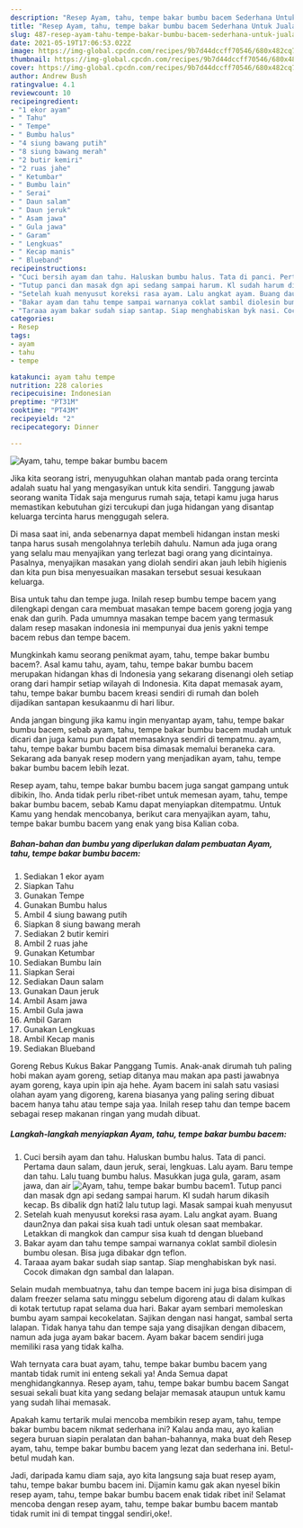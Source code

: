 ```yaml
---
description: "Resep Ayam, tahu, tempe bakar bumbu bacem Sederhana Untuk Jualan"
title: "Resep Ayam, tahu, tempe bakar bumbu bacem Sederhana Untuk Jualan"
slug: 487-resep-ayam-tahu-tempe-bakar-bumbu-bacem-sederhana-untuk-jualan
date: 2021-05-19T17:06:53.022Z
image: https://img-global.cpcdn.com/recipes/9b7d44dccff70546/680x482cq70/ayam-tahu-tempe-bakar-bumbu-bacem-foto-resep-utama.jpg
thumbnail: https://img-global.cpcdn.com/recipes/9b7d44dccff70546/680x482cq70/ayam-tahu-tempe-bakar-bumbu-bacem-foto-resep-utama.jpg
cover: https://img-global.cpcdn.com/recipes/9b7d44dccff70546/680x482cq70/ayam-tahu-tempe-bakar-bumbu-bacem-foto-resep-utama.jpg
author: Andrew Bush
ratingvalue: 4.1
reviewcount: 10
recipeingredient:
- "1 ekor ayam"
- " Tahu"
- " Tempe"
- " Bumbu halus"
- "4 siung bawang putih"
- "8 siung bawang merah"
- "2 butir kemiri"
- "2 ruas jahe"
- " Ketumbar"
- " Bumbu lain"
- " Serai"
- " Daun salam"
- " Daun jeruk"
- " Asam jawa"
- " Gula jawa"
- " Garam"
- " Lengkuas"
- " Kecap manis"
- " Blueband"
recipeinstructions:
- "Cuci bersih ayam dan tahu. Haluskan bumbu halus. Tata di panci. Pertama daun salam, daun jeruk, serai, lengkuas. Lalu ayam. Baru tempe dan tahu. Lalu tuang bumbu halus. Masukkan juga gula, garam, asam jawa, dan air"
- "Tutup panci dan masak dgn api sedang sampai harum. Kl sudah harum dikasih kecap. Bs dibalik dgn hati2 lalu tutup lagi. Masak sampai kuah menyusut"
- "Setelah kuah menyusut koreksi rasa ayam. Lalu angkat ayam. Buang daun2nya dan pakai sisa kuah tadi untuk olesan saat membakar. Letakkan di mangkok dan campur sisa kuah td dengan blueband"
- "Bakar ayam dan tahu tempe sampai warnanya coklat sambil diolesin bumbu olesan. Bisa juga dibakar dgn teflon."
- "Taraaa ayam bakar sudah siap santap. Siap menghabiskan byk nasi. Cocok dimakan dgn sambal dan lalapan."
categories:
- Resep
tags:
- ayam
- tahu
- tempe

katakunci: ayam tahu tempe 
nutrition: 228 calories
recipecuisine: Indonesian
preptime: "PT31M"
cooktime: "PT43M"
recipeyield: "2"
recipecategory: Dinner

---
```



![Ayam, tahu, tempe bakar bumbu bacem](https://img-global.cpcdn.com/recipes/9b7d44dccff70546/680x482cq70/ayam-tahu-tempe-bakar-bumbu-bacem-foto-resep-utama.jpg)

Jika kita seorang istri, menyuguhkan olahan mantab pada orang tercinta adalah suatu hal yang mengasyikan untuk kita sendiri. Tanggung jawab seorang  wanita Tidak saja mengurus rumah saja, tetapi kamu juga harus memastikan kebutuhan gizi tercukupi dan juga hidangan yang disantap keluarga tercinta harus menggugah selera.

Di masa  saat ini, anda sebenarnya dapat membeli hidangan instan meski tanpa harus susah mengolahnya terlebih dahulu. Namun ada juga orang yang selalu mau menyajikan yang terlezat bagi orang yang dicintainya. Pasalnya, menyajikan masakan yang diolah sendiri akan jauh lebih higienis dan kita pun bisa menyesuaikan masakan tersebut sesuai kesukaan keluarga. 

Bisa untuk tahu dan tempe juga. Inilah resep bumbu tempe bacem yang dilengkapi dengan cara membuat masakan tempe bacem goreng jogja yang enak dan gurih. Pada umumnya masakan tempe bacem yang termasuk dalam resep masakan indonesia ini mempunyai dua jenis yakni tempe bacem rebus dan tempe bacem.

Mungkinkah kamu seorang penikmat ayam, tahu, tempe bakar bumbu bacem?. Asal kamu tahu, ayam, tahu, tempe bakar bumbu bacem merupakan hidangan khas di Indonesia yang sekarang disenangi oleh setiap orang dari hampir setiap wilayah di Indonesia. Kita dapat memasak ayam, tahu, tempe bakar bumbu bacem kreasi sendiri di rumah dan boleh dijadikan santapan kesukaanmu di hari libur.

Anda jangan bingung jika kamu ingin menyantap ayam, tahu, tempe bakar bumbu bacem, sebab ayam, tahu, tempe bakar bumbu bacem mudah untuk dicari dan juga kamu pun dapat memasaknya sendiri di tempatmu. ayam, tahu, tempe bakar bumbu bacem bisa dimasak memalui beraneka cara. Sekarang ada banyak resep modern yang menjadikan ayam, tahu, tempe bakar bumbu bacem lebih lezat.

Resep ayam, tahu, tempe bakar bumbu bacem juga sangat gampang untuk dibikin, lho. Anda tidak perlu ribet-ribet untuk memesan ayam, tahu, tempe bakar bumbu bacem, sebab Kamu dapat menyiapkan ditempatmu. Untuk Kamu yang hendak mencobanya, berikut cara menyajikan ayam, tahu, tempe bakar bumbu bacem yang enak yang bisa Kalian coba.

<!--inarticleads1-->

##### Bahan-bahan dan bumbu yang diperlukan dalam pembuatan Ayam, tahu, tempe bakar bumbu bacem:

1. Sediakan 1 ekor ayam
1. Siapkan  Tahu
1. Gunakan  Tempe
1. Gunakan  Bumbu halus
1. Ambil 4 siung bawang putih
1. Siapkan 8 siung bawang merah
1. Sediakan 2 butir kemiri
1. Ambil 2 ruas jahe
1. Gunakan  Ketumbar
1. Sediakan  Bumbu lain
1. Siapkan  Serai
1. Sediakan  Daun salam
1. Gunakan  Daun jeruk
1. Ambil  Asam jawa
1. Ambil  Gula jawa
1. Ambil  Garam
1. Gunakan  Lengkuas
1. Ambil  Kecap manis
1. Sediakan  Blueband


Goreng Rebus Kukus Bakar Panggang Tumis. Anak-anak dirumah tuh paling hobi makan ayam goreng, setiap ditanya mau makan apa pasti jawabnya ayam goreng, kaya upin ipin aja hehe. Ayam bacem ini salah satu vasiasi olahan ayam yang digoreng, karena biasanya yang paling sering dibuat bacem hanya tahu atau tempe saja yaa. Inilah resep tahu dan tempe bacem sebagai resep makanan ringan yang mudah dibuat. 

<!--inarticleads2-->

##### Langkah-langkah menyiapkan Ayam, tahu, tempe bakar bumbu bacem:

1. Cuci bersih ayam dan tahu. Haluskan bumbu halus. Tata di panci. Pertama daun salam, daun jeruk, serai, lengkuas. Lalu ayam. Baru tempe dan tahu. Lalu tuang bumbu halus. Masukkan juga gula, garam, asam jawa, dan air
<img src="https://img-global.cpcdn.com/steps/00c707699f4c16e7/160x128cq70/ayam-tahu-tempe-bakar-bumbu-bacem-langkah-memasak-1-foto.jpg" alt="Ayam, tahu, tempe bakar bumbu bacem">1. Tutup panci dan masak dgn api sedang sampai harum. Kl sudah harum dikasih kecap. Bs dibalik dgn hati2 lalu tutup lagi. Masak sampai kuah menyusut
1. Setelah kuah menyusut koreksi rasa ayam. Lalu angkat ayam. Buang daun2nya dan pakai sisa kuah tadi untuk olesan saat membakar. Letakkan di mangkok dan campur sisa kuah td dengan blueband
1. Bakar ayam dan tahu tempe sampai warnanya coklat sambil diolesin bumbu olesan. Bisa juga dibakar dgn teflon.
1. Taraaa ayam bakar sudah siap santap. Siap menghabiskan byk nasi. Cocok dimakan dgn sambal dan lalapan.


Selain mudah membuatnya, tahu dan tempe bacem ini juga bisa disimpan di dalam freezer selama satu minggu sebelum digoreng atau di dalam kulkas di kotak tertutup rapat selama dua hari. Bakar ayam sembari memoleskan bumbu ayam sampai kecokelatan. Sajikan dengan nasi hangat, sambal serta lalapan. Tidak hanya tahu dan tempe saja yang disajikan dengan dibacem, namun ada juga ayam bakar bacem. Ayam bakar bacem sendiri juga memiliki rasa yang tidak kalha. 

Wah ternyata cara buat ayam, tahu, tempe bakar bumbu bacem yang mantab tidak rumit ini enteng sekali ya! Anda Semua dapat menghidangkannya. Resep ayam, tahu, tempe bakar bumbu bacem Sangat sesuai sekali buat kita yang sedang belajar memasak ataupun untuk kamu yang sudah lihai memasak.

Apakah kamu tertarik mulai mencoba membikin resep ayam, tahu, tempe bakar bumbu bacem nikmat sederhana ini? Kalau anda mau, ayo kalian segera buruan siapin peralatan dan bahan-bahannya, maka buat deh Resep ayam, tahu, tempe bakar bumbu bacem yang lezat dan sederhana ini. Betul-betul mudah kan. 

Jadi, daripada kamu diam saja, ayo kita langsung saja buat resep ayam, tahu, tempe bakar bumbu bacem ini. Dijamin kamu gak akan nyesel bikin resep ayam, tahu, tempe bakar bumbu bacem enak tidak ribet ini! Selamat mencoba dengan resep ayam, tahu, tempe bakar bumbu bacem mantab tidak rumit ini di tempat tinggal sendiri,oke!.

